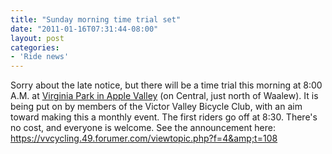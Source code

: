 ```yaml
---
title: "Sunday morning time trial set"
date: "2011-01-16T07:31:44-08:00"
layout: post
categories:
- 'Ride news'
---
```


Sorry about the late notice, but there will be a time trial this morning at 8:00 A.M. at [Virginia Park in Apple Valley](https://goo.gl/maps/Ek5E) (on Central, just north of Waalew). It is being put on by members of the Victor Valley Bicycle Club, with an aim toward making this a monthly event. The first riders go off at 8:30. There's no cost, and everyone is welcome. See the announcement here: https://vvcycling.49.forumer.com/viewtopic.php?f=4&amp;t=108